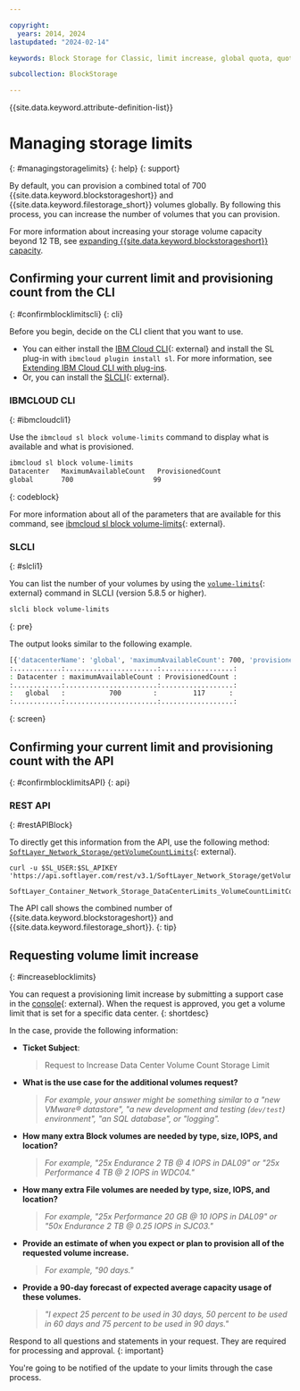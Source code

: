 ```yaml
---

copyright:
  years: 2014, 2024
lastupdated: "2024-02-14"

keywords: Block Storage for Classic, limit increase, global quota, quota increase

subcollection: BlockStorage

---
```

{{site.data.keyword.attribute-definition-list}}

# Managing storage limits
{: #managingstoragelimits}
{: help}
{: support}

By default, you can provision a combined total of 700 {{site.data.keyword.blockstorageshort}} and {{site.data.keyword.filestorage_short}} volumes globally. By following this process, you can increase the number of volumes that you can provision.

For more information about increasing your storage volume capacity beyond 12 TB, see [expanding {{site.data.keyword.blockstorageshort}} capacity](/docs/BlockStorage?topic=BlockStorage-expandingcapacity#increasecapacityover12TB).

## Confirming your current limit and provisioning count from the CLI
{: #confirmblocklimitscli}
{: cli}

Before you begin, decide on the CLI client that you want to use.

* You can either install the [IBM Cloud CLI](/docs/cli){: external} and install the SL plug-in with `ibmcloud plugin install sl`. For more information, see [Extending IBM Cloud CLI with plug-ins](/docs/cli?topic=cli-plug-ins).
* Or, you can install the [SLCLI](https://softlayer-python.readthedocs.io/en/latest/cli/){: external}.

### IBMCLOUD CLI
{: #ibmcloudcli1}

Use the `ibmcloud sl block volume-limits` command to display what is available and what is provisioned.

```sh
ibmcloud sl block volume-limits
Datacenter   MaximumAvailableCount   ProvisionedCount
global       700                    99
```
{: codeblock}

For more information about all of the parameters that are available for this command, see [ibmcloud sl block volume-limits](/docs/cli?topic=cli-sl-block-storage#sl_block_volume_limits){: external}.

### SLCLI
{: #slcli1}

You can list the number of your volumes by using the [`volume-limits`](https://softlayer-python.readthedocs.io/en/latest/cli/block/#block-volume-limits){: external} command in SLCLI (version 5.8.5 or higher).
```sh
slcli block volume-limits
```
{: pre}

The output looks similar to the following example.
```sh
[{'datacenterName': 'global', 'maximumAvailableCount': 700, 'provisioned Count':117}]
:............:.......................:..................:
: Datacenter : maximumAvailableCount : ProvisionedCount :
:............:.......................:..................:
:   global   :           700        :         117      :
:............:.......................:..................:
```
{: screen}

## Confirming your current limit and provisioning count with the API
{: #confirmblocklimitsAPI}
{: api}

### REST API
{: #restAPIBlock}

To directly get this information from the API, use the following method: [`SoftLayer_Network_Storage/getVolumeCountLimits`](https://sldn.softlayer.com/reference/services/SoftLayer_Network_Storage/getVolumeCountLimits/){: external}.

```curl
curl -u $SL_USER:$SL_APIKEY 'https://api.softlayer.com/rest/v3.1/SoftLayer_Network_Storage/getVolumeCountLimits.json'

SoftLayer_Container_Network_Storage_DataCenterLimits_VolumeCountLimitContainer[{"datacenterName":"global","maximumAvailableCount":700,"provisionedCount":99}]
```

The API call shows the combined number of {{site.data.keyword.blockstorageshort}} and {{site.data.keyword.filestorage_short}}.
{: tip}

## Requesting volume limit increase
{: #increaseblocklimits}

You can request a provisioning limit increase by submitting a support case in the [console](/unifiedsupport/cases/add){: external}. When the request is approved, you get a volume limit that is set for a specific data center.
{: shortdesc}

In the case, provide the following information:

- **Ticket Subject**: 
   > Request to Increase Data Center Volume Count Storage Limit

- **What is the use case for the additional volumes request?**
   >*For example, your answer might be something similar to a "new VMware&reg; datastore", "a new development and testing (`dev/test`) environment", "an SQL database", or "logging".*

- **How many extra Block volumes are needed by type, size, IOPS, and location?**
   >*For example, "25x Endurance 2 TB @ 4 IOPS in DAL09" or "25x Performance 4 TB @ 2 IOPS in WDC04."*

- **How many extra File volumes are needed by type, size, IOPS, and location?**
   >*For example, "25x Performance 20 GB @ 10 IOPS in DAL09" or "50x Endurance 2 TB @ 0.25 IOPS in SJC03."*

- **Provide an estimate of when you expect or plan to provision all of the requested volume increase.**
   >*For example, "90 days."*

- **Provide a 90-day forecast of expected average capacity usage of these volumes.**
   >*"I expect 25 percent to be used in 30 days, 50 percent to be used in 60 days and 75 percent to be used in 90 days."*

Respond to all questions and statements in your request. They are required for processing and approval.
{: important}

You're going to be notified of the update to your limits through the case process.
